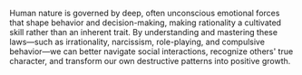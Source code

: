 Human nature is governed by deep, often unconscious emotional forces that shape behavior and decision-making, making rationality a cultivated skill rather than an inherent trait. By understanding and mastering these laws—such as irrationality, narcissism, role-playing, and compulsive behavior—we can better navigate social interactions, recognize others' true character, and transform our own destructive patterns into positive growth.
